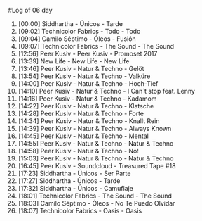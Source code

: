 #Log of 06 day

1. [00:00] Siddhartha - Únicos - Tarde
1. [09:02] Technicolor Fabrics - Todo - Todo
1. [09:04] Camilo Séptimo - Óleos - Fusión
1. [09:07] Technicolor Fabrics - The Sound - The Sound
1. [12:56] Peer Kusiv - Peer Kusiv - Promoset 2017
1. [13:39] New Life - New Life - New Life
1. [13:46] Peer Kusiv - Natur & Techno - Gelöt
1. [13:54] Peer Kusiv - Natur & Techno - Valküre
1. [14:00] Peer Kusiv - Natur & Techno - Hoch-Tief
1. [14:10] Peer Kusiv - Natur & Techno - I Can´t stop feat. Lenny
1. [14:16] Peer Kusiv - Natur & Techno - Kadamom
1. [14:22] Peer Kusiv - Natur & Techno - Klatsche
1. [14:28] Peer Kusiv - Natur & Techno - Forte
1. [14:34] Peer Kusiv - Natur & Techno - Knallt Rein
1. [14:39] Peer Kusiv - Natur & Techno - Always Known
1. [14:45] Peer Kusiv - Natur & Techno - Mental
1. [14:55] Peer Kusiv - Natur & Techno - Natur & Techno
1. [14:58] Peer Kusiv - Natur & Techno - No!
1. [15:03] Peer Kusiv - Natur & Techno - Natur & Techno
1. [16:45] Peer Kusiv - Soundcloud - Treasured Tape #18
1. [17:23] Siddhartha - Únicos - Ser Parte
1. [17:27] Siddhartha - Únicos - Tarde
1. [17:32] Siddhartha - Únicos - Camuflaje
1. [18:01] Technicolor Fabrics - The Sound - The Sound
1. [18:03] Camilo Séptimo - Óleos - No Te Puedo Olvidar
1. [18:07] Technicolor Fabrics - Oasis - Oasis
